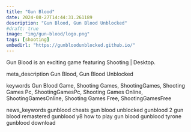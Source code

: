 ```yaml
---
title: "Gun Blood"
date: 2024-08-27T14:44:31.261189
description: "Gun Blood, Gun Blood Unblocked"
#draft: true
image: "img/gun-blood/logo.png"
tags: [shooting]
embedUrl: "https://gunbloodunblocked.github.io/"
---
```


Gun Blood is an exciting game featuring Shooting | Desktop.

meta_description
Gun Blood, Gun Blood Unblocked


keywords
Gun Blood Game, Shooting Games, ShootingGames, Shooting Games Pc, ShootingGamesPc, Shooting Games Online, ShootingGamesOnline, Shooting Games Free, ShootingGamesFree


news_keywords
gunblood cheats gun blood unblocked gunblood 2 gun blood remastered gunblood y8 how to play gun blood gunblood tyrone gunblood download
